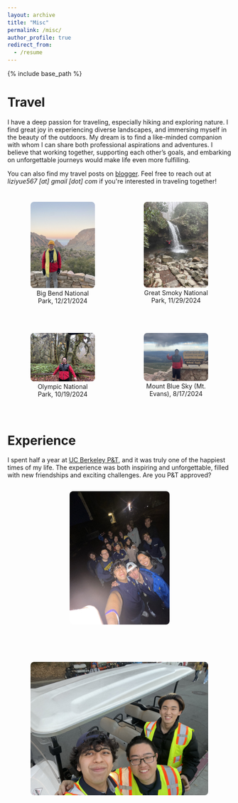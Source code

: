 ```yaml
---
layout: archive
title: "Misc"
permalink: /misc/
author_profile: true
redirect_from:
  - /resume
---
```


{% include base_path %}


Travel
======

I have a deep passion for traveling, especially hiking and exploring nature. I find great joy in experiencing diverse landscapes, and immersing myself in the beauty of the outdoors. My dream is to find a like-minded companion with whom I can share both professional aspirations and adventures. I believe that working together, supporting each other’s goals, and embarking on unforgettable journeys would make life even more fulfilling.

You can also find my travel posts on [blogger](https://liziyue17.blogspot.com/). Feel free to reach out at *liziyue567 [at] gmail [dot] com* if you're interested in traveling together!

<!-- * Big bend national park, 12/21/2024

![Big bend national park](/images/travel/big_bend.jpg)

* Great smoky national park, 11/29/2024

![Great smoky national park](/images/travel/great_smoky.jpg)

* Olympic national park, 10/19/2024

![Olympic national park](/images/travel/olympic_np.jpg)

* Mount Blue Sky (Mt. Evans), 8/17/2024

![Mount Blue Sky](/images/travel/colorado.jpg) -->

<div style="display: flex; justify-content: center; flex-wrap: wrap; gap: 30px; padding: 10px;">

  <figure style="width: 30%; text-align: center; margin-bottom: 30px;">
    <img src="/images/travel/big_bend.jpg" alt="Big Bend National Park" style="width: 100%; border-radius: 8px;">
    <figcaption>Big Bend National Park, 12/21/2024</figcaption>
  </figure>

  <figure style="width: 30%; text-align: center; margin-bottom: 30px;">
    <img src="/images/travel/great_smoky.jpg" alt="Great Smoky National Park" style="width: 100%; border-radius: 8px;">
    <figcaption>Great Smoky National Park, 11/29/2024</figcaption>
  </figure>

</div>

<div style="display: flex; justify-content: center; flex-wrap: wrap; gap: 30px; padding: 10px;">

  <figure style="width: 30%; text-align: center; margin-bottom: 30px;">
    <img src="/images/travel/olympic_np.jpg" alt="Olympic National Park" style="width: 100%; border-radius: 8px;">
    <figcaption>Olympic National Park, 10/19/2024</figcaption>
  </figure>

  <figure style="width: 30%; text-align: center; margin-bottom: 30px;">
    <img src="/images/travel/colorado.jpg" alt="Mount Blue Sky" style="width: 100%; border-radius: 8px;">
    <figcaption>Mount Blue Sky (Mt. Evans), 8/17/2024</figcaption>
  </figure>

</div>


Experience
======

I spent half a year at [UC Berkeley P&T](https://pt.berkeley.edu/home), and it was truly one of the happiest times of my life. The experience was both inspiring and unforgettable, filled with new friendships and exciting challenges. Are you P&T approved?

<!-- ![P&T1](/images/travel/p_t_together.jpg)

![P&T2](/images/travel/p_t_3.jpg) -->

<div style="display: flex; justify-content: center; flex-wrap: wrap; gap: 50px;">
  
  <figure style="height: 300px; width: auto; text-align: center; margin-bottom: 20px;">
    <img src="/images/travel/p_t_together.jpg" alt="P&T 1" 
         style="height: 100%; width: auto; max-width: 100%; object-fit: cover; border-radius: 8px;">
  </figure>

  <figure style="height: 300px; width: auto; text-align: center; margin-bottom: 20px;">
    <img src="/images/travel/p_t_3.jpg" alt="P&T 2" 
         style="height: 100%; width: auto; max-width: 100%; object-fit: cover; border-radius: 8px;">
  </figure>

</div>


